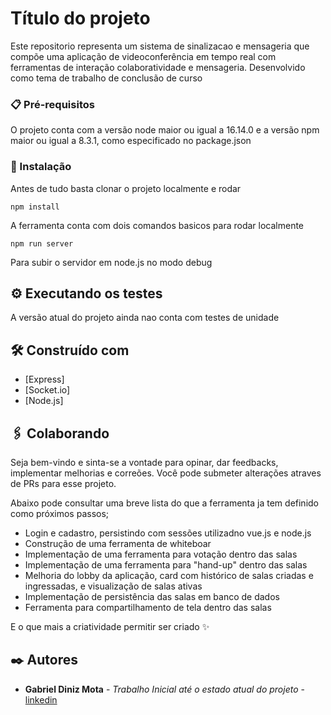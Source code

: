 # Título do projeto

Este repositorio representa um sistema de sinalizacao e mensageria que compõe uma aplicação de videoconferência em tempo real com ferramentas de interação colaboratividade e mensageria. Desenvolvido como tema de trabalho de conclusão de curso

### 📋 Pré-requisitos

O projeto conta com a versão node maior ou igual a 16.14.0 e a versão npm maior ou igual a 8.3.1, como especificado no package.json

### 🔧 Instalação

Antes de tudo basta clonar o projeto localmente e rodar

```
npm install
```

A ferramenta conta com dois comandos basicos para rodar localmente

```
npm run server
```

Para subir o servidor em node.js no modo debug

## ⚙️ Executando os testes

A versão atual do projeto ainda nao conta com testes de unidade

## 🛠️ Construído com

- [Express]
- [Socket.io]
- [Node.js]

## 🖇️ Colaborando

Seja bem-vindo e sinta-se a vontade para opinar, dar feedbacks, implementar melhorias e correões.
Você pode submeter alterações atraves de PRs para esse projeto.

Abaixo pode consultar uma breve lista do que a ferramenta ja tem definido como próximos passos;

- Login e cadastro, persistindo com sessões utilizadno vue.js e node.js
- Construção de uma ferramenta de whiteboar
- Implementação de uma ferramenta para votação dentro das salas
- Implementação de uma ferramenta para "hand-up" dentro das salas
- Melhoria do lobby da aplicação, card com histórico de salas criadas e ingressadas, e visualização de salas ativas
- Implementação de persistência das salas em banco de dados
- Ferramenta para compartilhamento de tela dentro das salas

E o que mais a criatividade permitir ser criado ✨

## ✒️ Autores

- **Gabriel Diniz Mota** - _Trabalho Inicial até o estado atual do projeto_ - [linkedin](https://github.com/linkParaPerfil)

<!-- ## 📄 Licença

Este projeto está sob a licença (sua licença) - veja o arquivo [LICENSE.md](https://github.com/usuario/projeto/licenca) para detalhes. -->

<!-- ## 🎁 Expressões de gratidão

- Conte a outras pessoas sobre este projeto 📢;
- Convide alguém da equipe para uma cerveja 🍺;
- Um agradecimento publicamente 🫂;
- etc.

--- -->
